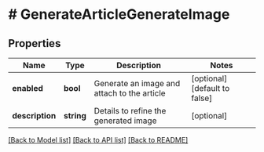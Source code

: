 # # GenerateArticleGenerateImage

## Properties

Name | Type | Description | Notes
------------ | ------------- | ------------- | -------------
**enabled** | **bool** | Generate an image and attach to the article | [optional] [default to false]
**description** | **string** | Details to refine the generated image | [optional]

[[Back to Model list]](../../README.md#models) [[Back to API list]](../../README.md#endpoints) [[Back to README]](../../README.md)
